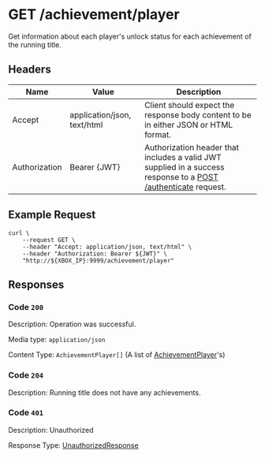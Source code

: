 # GET /achievement/player

Get information about each player's unlock status for each achievement of the running title.

## Headers

| Name          | Value                       | Description                                                                                                                              |
| ------------- | --------------------------- | ---------------------------------------------------------------------------------------------------------------------------------------- |
| Accept        | application/json, text/html | Client should expect the response body content to be in either JSON or HTML format.                                                      |
| Authorization | Bearer {JWT}                | Authorization header that includes a valid JWT supplied in a success response to a [POST /authenticate](./post_authenticate.md) request. |

## Example Request

```
curl \
    --request GET \
    --header "Accept: application/json, text/html" \
    --header "Authorization: Bearer ${JWT}" \
    "http://${XBOX_IP}:9999/achievement/player"
```

## Responses

### Code `200`

Description: Operation was successful.

Media type: `application/json`

Content Type: `AchievementPlayer[]` (A list of [AchievementPlayer](./schema_achievement_player.md)'s)

### Code `204`

Description: Running title does not have any achievements.

### Code `401`

Description: Unauthorized

Response Type: [UnauthorizedResponse](./schema_unauthorized_response.md)
